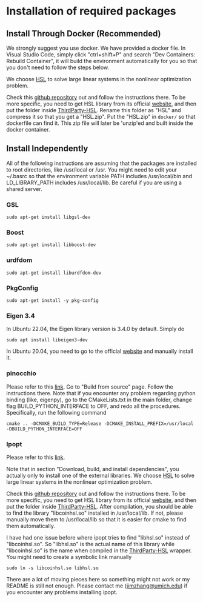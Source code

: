 # Installation of required packages

## Install Through Docker (Recommended)
We strongly suggest you use docker.
We have provided a docker file.
In Visual Studio Code, simply click "ctrl+shift+P" and search "Dev Containers: Rebuild Container",
it will build the environment automatically for you so that you don't need to follow the steps below.

We choose [HSL](https://www.hsl.rl.ac.uk/) to solve large linear systems in the nonlinear optimization problem.

Check this [github repository](https://github.com/coin-or-tools/ThirdParty-HSL) out and follow the instructions there.
To be more specific, you need to get HSL library from its official [website](https://www.hsl.rl.ac.uk/), 
and then put the folder inside [ThirdParty-HSL](https://github.com/coin-or-tools/ThirdParty-HSL).
Rename this folder as "HSL" and compress it so that you get a "HSL.zip".
Put the "HSL.zip" in `docker/` so that dockerfile can find it.
This zip file will later be 'unzip'ed and built inside the docker container.

## Install Independently
All of the following instructions are assuming that the packages are installed to root directories,
like /usr/local or /usr.
You might need to edit your ~/.basrc so that the environment variable PATH includes /usr/local/bin and
LD_LIBRARY_PATH includes /usr/local/lib.
Be careful if you are using a shared server.

### GSL
```
sudo apt-get install libgsl-dev
```

### Boost
```
sudo apt-get install libboost-dev
```

### urdfdom
```
sudo apt-get install liburdfdom-dev
```

### PkgConfig
```
sudo apt-get install -y pkg-config
```

### Eigen 3.4
In Ubuntu 22.04, the Eigen library version is 3.4.0 by default. Simply do
```
sudo apt install libeigen3-dev
```
In Ubuntu 20.04, you need to go to the official [website](https://eigen.tuxfamily.org/index.php?title=3.4) and manually install it.

### pinocchio
Please refer to this [link](https://stack-of-tasks.github.io/pinocchio/download.html).
Go to "Build from source" page. 
Follow the instructions there.
Note that if you encounter any problem regarding python binding (like, eigenpy), go to the CMakeLists.txt in the main folder, change flag BUILD_PYTHON_INTERFACE to OFF, and redo all the procedures.
Specifically, run the following command
```
cmake .. -DCMAKE_BUILD_TYPE=Release -DCMAKE_INSTALL_PREFIX=/usr/local -DBUILD_PYTHON_INTERFACE=OFF
```

### Ipopt
Please refer to this [link](https://coin-or.github.io/Ipopt/INSTALL.html).

Note that in section "Download, build, and install dependencies", you actually only to install one of the external libraries.
We choose [HSL](https://www.hsl.rl.ac.uk/) to solve large linear systems in the nonlinear optimization problem.

Check this [github repository](https://github.com/coin-or-tools/ThirdParty-HSL) out and follow the instructions there.
To be more specific, you need to get HSL library from its official [website](https://www.hsl.rl.ac.uk/), 
and then put the folder inside [ThirdParty-HSL](https://github.com/coin-or-tools/ThirdParty-HSL).
After compilation, you should be able to find the library "libcoinhsl.so" installed in /usr/local/lib.
If not, please manually move them to /usr/local/lib so that it is easier for cmake to find them automatically.

I have had one issue before where ipopt tries to find "libhsl.so" instead of "libcoinhsl.so". 
So "libhsl.so" is the actual name of this library while "libcoinhsl.so" is the name when compiled in the [ThirdParty-HSL](https://github.com/coin-or-tools/ThirdParty-HSL) wrapper.
You might need to create a symbolic link manually 
```
sudo ln -s libcoinhsl.so libhsl.so
```
There are a lot of moving pieces here so something might not work or my README is still not enough.
Please contact me (jimzhang@umich.edu) if you encounter any problems installing ipopt.